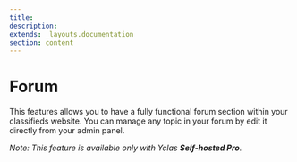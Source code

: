 ```yaml
---
title:
description:
extends: _layouts.documentation
section: content
---
```


# Forum

This features allows you to have a  fully functional forum section within your classifieds website. You can manage any topic in your forum by  edit it directly from your admin panel.

*Note: This feature is available only with Yclas **Self-hosted Pro**.*
